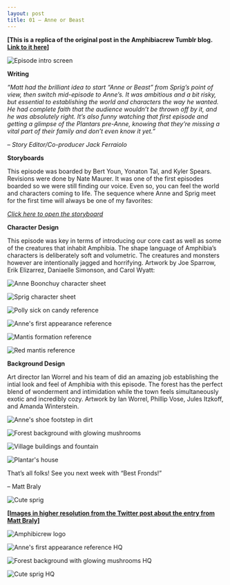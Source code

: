 ```yaml
---
layout: post
title: 01 – Anne or Beast
---
```


**[This is a replica of the original post in the Amphibiacrew Tumblr blog. [Link to it here](https://amphibi-crew.tumblr.com/post/185782375433/01-anne-or-beast)]**

![Episode intro screen](https://cdn.boonchuy.com/2020/07/23181948/tumblr_inline_ptj15lcZLg1wf1gg7_1280.png)

**Writing**

*“Matt had the brilliant idea to start “Anne or Beast” from Sprig’s point of view, then switch mid-episode to Anne’s. It was ambitious and a bit risky, but essential to establishing the world and characters the way he wanted. He had complete faith that the audience wouldn’t be thrown off by it, and he was absolutely right. It’s also funny watching that first episode and getting a glimpse of the Plantars pre-Anne, knowing that they’re missing a vital part of their family and don’t even know it yet.”*

*– Story Editor/Co-producer Jack Ferraiolo*

**Storyboards**

This episode was boarded by Bert Youn, Yonaton Tal, and Kyler Spears.  Revisions were done by Nate Maurer.  It was one of the first episodes boarded so we were still finding our voice.  Even so, you can feel the world and characters coming to life. The sequence where Anne and Sprig meet for the first time will always be one of my favorites:

*[Click here to open the storyboard](https://cdn.boonchuy.com/2020/07/23181951/SB.pdf)*

**Character Design**

This episode was key in terms of introducing our core cast as well as some of the creatures that inhabit Amphibia. The shape language of Amphibia’s characters is deliberately soft and volumetric. The creatures and monsters however are intentionally jagged and horrifying. Artwork by Joe Sparrow, Erik Elizarrez, Daniaelle Simonson, and Carol Wyatt:

![Anne Boonchuy character sheet](https://cdn.boonchuy.com/2020/07/23181950/tumblr_inline_ptj1u2N8mo1wf1gg7_1280.png)

![Sprig character sheet](https://cdn.boonchuy.com/2020/07/23181950/tumblr_inline_ptj1ubXpGi1wf1gg7_1280.png)

![Polly sick on candy reference](https://cdn.boonchuy.com/2020/07/23181950/tumblr_inline_ptj1utyiEN1wf1gg7_1280.png)

![Anne's first appearance reference](https://cdn.boonchuy.com/2020/07/23181949/tumblr_inline_ptj1va0EtJ1wf1gg7_1280.png)

![Mantis formation reference](https://cdn.boonchuy.com/2020/07/23181949/tumblr_inline_ptj1vna6rf1wf1gg7_1280.png)

![Red mantis reference](https://cdn.boonchuy.com/2020/07/23181949/tumblr_inline_ptj1w2B5Kn1wf1gg7_1280.png)

**Background Design**

Art director Ian Worrel and his team of did an amazing job establishing the intial look and feel of Amphibia with this episode.  The forest has the perfect blend of wonderment and intimidation while the town feels simultaneously exotic and incredibly cozy.  Artwork by Ian Worrel, Phillip Vose, Jules Itzkoff, and Amanda Winterstein.

![Anne's shoe footstep in dirt](https://cdn.boonchuy.com/2020/07/23181949/tumblr_inline_ptj285bjgl1wf1gg7_1280.png)

![Forest background with glowing mushrooms](https://cdn.boonchuy.com/2020/07/23181949/tumblr_inline_ptj28kwrHD1wf1gg7_1280.png)

![Village buildings and fountain](https://cdn.boonchuy.com/2020/07/23181949/tumblr_inline_ptj293jKdL1wf1gg7_1280.png)

![Plantar's house](https://cdn.boonchuy.com/2020/07/23181949/tumblr_inline_ptj29gpB3m1wf1gg7_1280.png)

That’s all folks!  See you next week with “Best Fronds!”

 – Matt Braly

![Cute sprig](https://cdn.boonchuy.com/2020/07/23181948/tumblr_inline_ptj2azo0741wf1gg7_1280.png)

[**[Images in higher resolution from the Twitter post about the entry from Matt Braly]**](https://twitter.com/Radrappy/status/1142607091422486528)

![Amphibicrew logo](https://cdn.boonchuy.com/2020/07/23181948/D9tbFzlUIAE87pU.jpg)

![Anne's first appearance reference HQ](https://cdn.boonchuy.com/2020/07/23181948/D9tbFzkU0AErp40.png)

![Forest background with glowing mushrooms HQ](https://cdn.boonchuy.com/2020/07/23181948/D9tbFzmUIAE8QCL.jpg)

![Cute sprig HQ](https://cdn.boonchuy.com/2020/07/23181948/D9tbFzkVUAEpyvc.png)